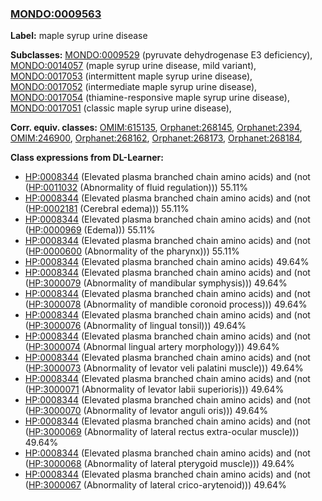 
### [MONDO:0009563](http://purl.obolibrary.org/obo/MONDO_0009563)
**Label:** maple syrup urine disease

**Subclasses:** [MONDO:0009529](http://purl.obolibrary.org/obo/MONDO_0009529) (pyruvate dehydrogenase E3 deficiency), [MONDO:0014057](http://purl.obolibrary.org/obo/MONDO_0014057) (maple syrup urine disease, mild variant), [MONDO:0017053](http://purl.obolibrary.org/obo/MONDO_0017053) (intermittent maple syrup urine disease), [MONDO:0017052](http://purl.obolibrary.org/obo/MONDO_0017052) (intermediate maple syrup urine disease), [MONDO:0017054](http://purl.obolibrary.org/obo/MONDO_0017054) (thiamine-responsive maple syrup urine disease), [MONDO:0017051](http://purl.obolibrary.org/obo/MONDO_0017051) (classic maple syrup urine disease), 

**Corr. equiv. classes:** [OMIM:615135](http://purl.obolibrary.org/obo/OMIM_615135), [Orphanet:268145](http://www.orpha.net/ORDO/Orphanet_268145), [Orphanet:2394](http://www.orpha.net/ORDO/Orphanet_2394), [OMIM:246900](http://purl.obolibrary.org/obo/OMIM_246900), [Orphanet:268162](http://www.orpha.net/ORDO/Orphanet_268162), [Orphanet:268173](http://www.orpha.net/ORDO/Orphanet_268173), [Orphanet:268184](http://www.orpha.net/ORDO/Orphanet_268184), 

**Class expressions from DL-Learner:**

- [HP:0008344](http://purl.obolibrary.org/obo/HP_0008344) (Elevated plasma branched chain amino acids) and (not ([HP:0011032](http://purl.obolibrary.org/obo/HP_0011032) (Abnormality of fluid regulation))) 55.11%
- [HP:0008344](http://purl.obolibrary.org/obo/HP_0008344) (Elevated plasma branched chain amino acids) and (not ([HP:0002181](http://purl.obolibrary.org/obo/HP_0002181) (Cerebral edema))) 55.11%
- [HP:0008344](http://purl.obolibrary.org/obo/HP_0008344) (Elevated plasma branched chain amino acids) and (not ([HP:0000969](http://purl.obolibrary.org/obo/HP_0000969) (Edema))) 55.11%
- [HP:0008344](http://purl.obolibrary.org/obo/HP_0008344) (Elevated plasma branched chain amino acids) and (not ([HP:0000600](http://purl.obolibrary.org/obo/HP_0000600) (Abnormality of the pharynx))) 55.11%
- [HP:0008344](http://purl.obolibrary.org/obo/HP_0008344) (Elevated plasma branched chain amino acids) 49.64%
- [HP:0008344](http://purl.obolibrary.org/obo/HP_0008344) (Elevated plasma branched chain amino acids) and (not ([HP:3000079](http://purl.obolibrary.org/obo/HP_3000079) (Abnormality of mandibular symphysis))) 49.64%
- [HP:0008344](http://purl.obolibrary.org/obo/HP_0008344) (Elevated plasma branched chain amino acids) and (not ([HP:3000078](http://purl.obolibrary.org/obo/HP_3000078) (Abnormality of mandible coronoid process))) 49.64%
- [HP:0008344](http://purl.obolibrary.org/obo/HP_0008344) (Elevated plasma branched chain amino acids) and (not ([HP:3000076](http://purl.obolibrary.org/obo/HP_3000076) (Abnormality of lingual tonsil))) 49.64%
- [HP:0008344](http://purl.obolibrary.org/obo/HP_0008344) (Elevated plasma branched chain amino acids) and (not ([HP:3000074](http://purl.obolibrary.org/obo/HP_3000074) (Abnormal lingual artery morphology))) 49.64%
- [HP:0008344](http://purl.obolibrary.org/obo/HP_0008344) (Elevated plasma branched chain amino acids) and (not ([HP:3000073](http://purl.obolibrary.org/obo/HP_3000073) (Abnormality of levator veli palatini muscle))) 49.64%
- [HP:0008344](http://purl.obolibrary.org/obo/HP_0008344) (Elevated plasma branched chain amino acids) and (not ([HP:3000071](http://purl.obolibrary.org/obo/HP_3000071) (Abnormality of levator labii superioris))) 49.64%
- [HP:0008344](http://purl.obolibrary.org/obo/HP_0008344) (Elevated plasma branched chain amino acids) and (not ([HP:3000070](http://purl.obolibrary.org/obo/HP_3000070) (Abnormality of levator anguli oris))) 49.64%
- [HP:0008344](http://purl.obolibrary.org/obo/HP_0008344) (Elevated plasma branched chain amino acids) and (not ([HP:3000069](http://purl.obolibrary.org/obo/HP_3000069) (Abnormality of lateral rectus extra-ocular muscle))) 49.64%
- [HP:0008344](http://purl.obolibrary.org/obo/HP_0008344) (Elevated plasma branched chain amino acids) and (not ([HP:3000068](http://purl.obolibrary.org/obo/HP_3000068) (Abnormality of lateral pterygoid muscle))) 49.64%
- [HP:0008344](http://purl.obolibrary.org/obo/HP_0008344) (Elevated plasma branched chain amino acids) and (not ([HP:3000067](http://purl.obolibrary.org/obo/HP_3000067) (Abnormality of lateral crico-arytenoid))) 49.64%


